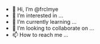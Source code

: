 - 👋 Hi, I’m @frclmye
- 👀 I’m interested in ...
- 🌱 I’m currently learning ...
- 💞️ I’m looking to collaborate on ...
- 📫 How to reach me ...

<!---
frclmye/frclmye is a ✨ special ✨ repository because its `README.md` (this file) appears on your GitHub profile.
You can click the Preview link to take a look at your changes.
--->
